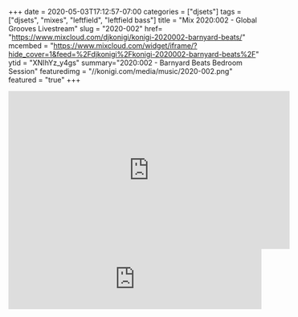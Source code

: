 +++
date = 2020-05-03T17:12:57-07:00
categories = ["djsets"]
tags = ["djsets", "mixes", "leftfield", "leftfield bass"]
title = "Mix 2020:002 - Global Grooves Livestream"
slug = "2020-002"
href= "https://www.mixcloud.com/djkonigi/konigi-2020002-barnyard-beats/"
mcembed = "https://www.mixcloud.com/widget/iframe/?hide_cover=1&feed=%2Fdjkonigi%2Fkonigi-2020002-barnyard-beats%2F"
ytid = "XNIhYz_y4gs"
summary="2020:002 - Barnyard Beats Bedroom Session"
featuredimg = "//konigi.com/media/music/2020-002.png"
featured = "true"
+++

<div class="mix"><div class="video" >
<iframe width="560" height="315" src="https://www.youtube.com/embed/XNIhYz_y4gs" frameborder="0" allow="accelerometer; autoplay; encrypted-media; gyroscope; picture-in-picture" allowfullscreen></iframe>
</div></div>

<iframe width="100%" height="120" src="https://www.mixcloud.com/widget/iframe/?hide_cover=1&feed=%2Fdjkonigi%2Fkonigi-2020002-barnyard-beats%2F" frameborder="0" ></iframe>
